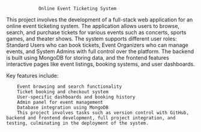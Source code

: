                 Online Event Ticketing System


This project involves the development of a full-stack web application for an online event ticketing system. The application allows users to browse, search, and purchase tickets for various events such as concerts, sports games, and theater shows. The system supports different user roles: Standard Users who can book tickets, Event Organizers who can manage events, and System Admins with full control over the platform. The backend is built using MongoDB for storing data, and the frontend features interactive pages like event listings, booking systems, and user dashboards.

Key features include:

        Event browsing and search functionality
        Ticket booking and checkout system
        User-specific dashboards and booking history
        Admin panel for event management
        Database integration using MongoDB
        This project involves tasks such as version control with GitHub, backend and frontend development, full project integration, and testing, culminating in the deployment of the system.

